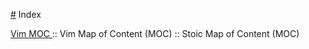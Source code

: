 [#](#.md) Index

[Vim MOC ](202208110032.md):: Vim Map of Content (MOC)
:: Stoic Map of Content (MOC)



 









